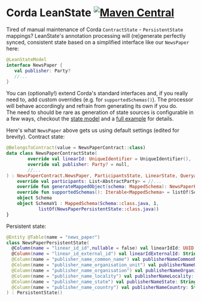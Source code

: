 # Corda LeanState [![Maven Central](https://img.shields.io/maven-central/v/com.github.manosbatsis.corda.leanstate/leanstate-contracts.svg)](https://repo1.maven.org/maven2/com/github/manosbatsis/corda/leanstate/)

Tired of manual maintenance of Corda `ContractState` - `PersistentState` mappings?
LeanState's annotation processing will (re)generate perfectly synced, consistent 
state based on a simplified interface like our `NewsPaper` here:

```kotlin
@LeanStateModel
interface NewsPaper {
   val publisher: Party?
   //...
}
```

You can (optionally!) extend Corda's standard interfaces and, 
if you really need to, add custom overrides (e.g.  for `supportedSchemas()`). 
The processor will behave accordingly and refrain from generating its own  if you do.  
The need to should be rare as generation of state sources is configurable in a few ways,
checkout the [state model](https://manosbatsis.github.io/corda-lean-state/state-model) 
and a [full example](https://manosbatsis.github.io/corda-lean-state/full-example) 
for details.

Here's what `NewsPaper` above gets us using default settings (edited for brevity). 
Contract state:

```kotlin
@BelongsToContract(value = NewsPaperContract::class)
data class NewsPaperContractState(
        override val linearId: UniqueIdentifier = UniqueIdentifier(),
        override val publisher: Party? = null,
        //...
) : NewsPaperContract.NewsPaper, ParticipantsState, LinearState, QueryableState {
    override val participants: List<AbstractParty> = //...
    override fun generateMappedObject(schema: MappedSchema): NewsPaperPersistentState = //...
    override fun supportedSchemas(): Iterable<MappedSchema> = listOf(SchemaV1)
    object Schema
    object SchemaV1 : MappedSchema(Schema::class.java, 1,
            listOf(NewsPaperPersistentState::class.java))
}
```

Persistent state:

```kotlin
@Entity @Table(name = "news_paper")
class NewsPaperPersistentState(
  @Column(name = "linear_id_id",nullable = false) val linearIdId: UUID,
  @Column(name = "linear_id_external_id") val linearIdExternalId: String? = null,
  @Column(name = "publisher_name_common_name") val publisherNameCommonName: String? = null,
  @Column(name = "publisher_name_organisation_unit") val publisherNameOrganisationUnit: String? = null,
  @Column(name = "publisher_name_organisation") val publisherNameOrganisation: String?,
  @Column(name = "publisher_name_locality") val publisherNameLocality: String?,
  @Column(name = "publisher_name_state") val publisherNameState: String? = null,
  @Column(name = "publisher_name_country") val publisherNameCountry: String?,
) : PersistentState()

```


